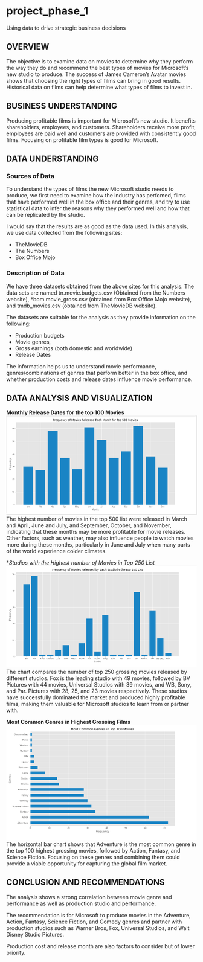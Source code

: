 # project_phase_1
Using data to drive strategic business decisions

## OVERVIEW
The objective is to examine data on movies to determine why they perform the way they do and recommend the best types of movies for Microsoft’s new studio to produce. The success of James Cameron’s Avatar movies shows that choosing the right types of films can bring in good results. Historical data on films can help determine what types of films to invest in.


## BUSINESS UNDERSTANDING
Producing profitable films is important for Microsoft’s new studio. It benefits shareholders, employees, and customers. Shareholders receive more profit, employees are paid well and customers are provided with consistently good films. Focusing on profitable film types is good for Microsoft.


## DATA UNDERSTANDING
### Sources of Data
To understand the types of films the new Microsoft studio needs to produce, we first need to examine how the industry has perfomed, films that have performed well in the box office and their genres, and try to use statistical data to infer the reasons why they performed well and how that can be replicated by the studio.

I would say that the results are as good as the data used. In this analysis, we use data collected from the following sites:

* TheMovieDB
* The Numbers
* Box Office Mojo

### Description of Data
We have three datasets obtained from the above sites for this analysis. The data sets are named tn.movie.budgets.csv (Obtained from the Numbers website), *bom.movie_gross.csv (obtained from Box Office Mojo website), and tmdb_movies.csv (obtained from TheMovieDB website).

The datasets are suitable for the analysis as they provide information on the following:

* Production budgets
* Movie genres,
* Gross earnings (both domestic and worldwide)
* Release Dates

The information helps us to understand movie performance, genres/combinations of genres that perform better in the box office, and whether production costs and release dates influence movie performance.


## DATA ANALYSIS AND VISUALIZATION
**Monthly Release Dates for the top 100 Movies**
 ![Monthly Release Dates for the top 100 Movies](Images/Image_1.png)
The highest number of movies in the top 500 list were released in March and April, June and July, and September, October, and November, indicating that these months may be more profitable for movie releases. Other factors, such as weather, may also influence people to watch movies more during these months, particularly in June and July when many parts of the world experience colder climates.


**Studios with the Highest number of Movies in Top 250 List*
 ![Studios with the Highest number of Movies in Top 250 List](Images/Image_2.png)
The chart compares the number of top 250 grossing movies released by different studios. Fox is the leading studio with 49 movies, followed by BV Pictures with 44 movies, Universal Studios with 39 movies, and WB, Sony, and Par. Pictures with 28, 25, and 23 movies respectively. These studios have successfully dominated the market and produced highly profitable films, making them valuable for Microsoft studios to learn from or partner with.


**Most Common Genres in Highest Grossing Films**
 ![Most Common Genres in Highest Grossing Films](Images/Image_3.png)
The horizontal bar chart shows that Adventure is the most common genre in the top 100 highest grossing movies, followed by Action, Fantasy, and Science Fiction. Focusing on these genres and combining them could provide a viable opportunity for capturing the global film market. 


## CONCLUSION AND RECOMMENDATIONS
The analysis shows a strong correlation between movie genre and performance as well as production studio and performance. 

The recommendation is for Microsoft to produce movies in the Adventure, Action, Fantasy, Science Fiction, and Comedy genres and partner with production studios such as Warner Bros, Fox, Universal Studios, and Walt Disney Studio Pictures. 

Production cost and release month are also factors to consider but of lower priority.
